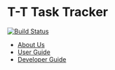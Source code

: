 # T-T Task Tracker

[![Build Status](https://travis-ci.org/CS2103AUG2016-T09-C3/main.svg?branch=master)](https://travis-ci.org/CS2103AUG2016-T09-C3/main)

* [About Us](https://github.com/CS2103AUG2016-T09-C3/main2/blob/master/docs/AboutUs.md)
* [User Guide](https://github.com/CS2103AUG2016-T09-C3/main2/blob/master/docs/UserGuide.md)
* [Developer Guide](https://github.com/CS2103AUG2016-T09-C3/main2/blob/master/docs/DeveloperGuide.md)
